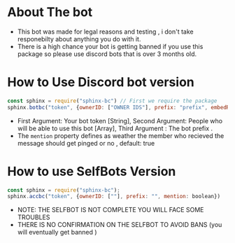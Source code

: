 # About The bot
- This bot was made for legal reasons and testing , i don't take responebilty about anything you do with it.
- There is a high chance your bot is getting banned if you use this package so please use discord bots that is over 3 months old.

# How to Use Discord bot version

```js
const sphinx = require("sphinx-bc") // First we require the package
sphinx.botbc("token", {ownerID: ["OWNER IDS"], prefix: "prefix", embedReply: "", mention: boolean}) 
```
- First Argument: Your bot token [String], Second Argument: People who will be able to use this bot [Array], Third Argument : The bot prefix .
- The `mention` property defines as weather the member who recieved the message should get pinged or no , default: true


# How to use SelfBots Version
```js
const sphinx = require("sphinx-bc");
sphinx.accbc("token", {ownerID: [""], prefix: "", mention: boolean})
```
- NOTE: THE SELFBOT IS NOT COMPLETE YOU WILL FACE SOME TROUBLES
- THERE IS NO CONFIRMATION ON THE SELFBOT TO AVOID BANS (you will eventually get banned )
